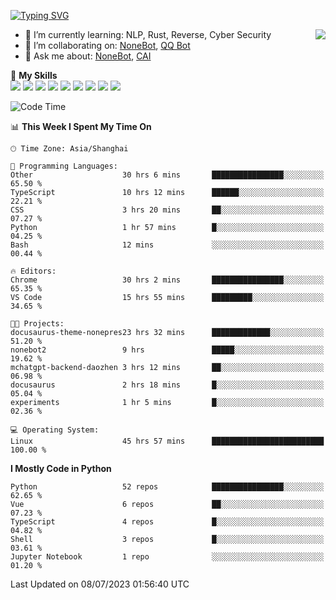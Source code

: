 [![Typing SVG](https://readme-typing-svg.herokuapp.com?size=25&duration=2500&color=8C43EA&vCenter=true&width=200&height=40&lines=Hi+there+%F0%9F%91%8B%F0%9F%8F%BB;I'm+yanyongyu)](https://git.io/typing-svg)

<a href="#">
  <img align="right" src="https://github-readme-stats.vercel.app/api?username=yanyongyu&count_private=true&show_icons=true&bg_color=15,f2f7fd,E0EAFC" />
</a>

- 🌱 I’m currently learning: NLP, Rust, Reverse, Cyber Security
- 👯 I’m collaborating on: [NoneBot](https://github.com/nonebot), [QQ Bot](https://github.com/Mrs4s/go-cqhttp)
- 💬 Ask me about: [NoneBot](https://github.com/nonebot), [CAI](https://github.com/cscs181/CAI)

🌟 **My Skills**  
![](https://img.shields.io/badge/-Python-3e74a2?style=flat-square&logo=Python&logoColor=fff)
![](https://img.shields.io/badge/-Node.js-339933?style=flat-square&logo=Node.js&logoColor=fff)
![](https://img.shields.io/badge/-Vue-4fc08d?style=flat-square&logo=Vue.js&logoColor=fff)
![](https://img.shields.io/badge/-React-2d98ce?style=flat-square&logo=React&logoColor=fff)
![](https://img.shields.io/badge/-Docker-2496ED?style=flat-square&logo=Docker&logoColor=fff)
![](https://img.shields.io/badge/-Linux-000000?style=flat-square&logo=Linux&logoColor=fff)
![](https://img.shields.io/badge/-MySQL-4479A1?style=flat-square&logo=MySQL&logoColor=fff)
![](https://img.shields.io/badge/-Redis-DC382D?style=flat-square&logo=Redis&logoColor=fff)
![](https://img.shields.io/badge/-MongoDB-47A248?style=flat-square&logo=MongoDB&logoColor=fff)

<!--START_SECTION:waka-->
![Code Time](http://img.shields.io/badge/Code%20Time-4%2C423%20hrs%2027%20mins-blue)

📊 **This Week I Spent My Time On** 

```text
🕑︎ Time Zone: Asia/Shanghai

💬 Programming Languages: 
Other                    30 hrs 6 mins       ████████████████░░░░░░░░░   65.50 % 
TypeScript               10 hrs 12 mins      ██████░░░░░░░░░░░░░░░░░░░   22.21 % 
CSS                      3 hrs 20 mins       ██░░░░░░░░░░░░░░░░░░░░░░░   07.27 % 
Python                   1 hr 57 mins        █░░░░░░░░░░░░░░░░░░░░░░░░   04.25 % 
Bash                     12 mins             ░░░░░░░░░░░░░░░░░░░░░░░░░   00.44 % 

🔥 Editors: 
Chrome                   30 hrs 2 mins       ████████████████░░░░░░░░░   65.35 % 
VS Code                  15 hrs 55 mins      █████████░░░░░░░░░░░░░░░░   34.65 % 

🐱‍💻 Projects: 
docusaurus-theme-nonepres23 hrs 32 mins      █████████████░░░░░░░░░░░░   51.20 % 
nonebot2                 9 hrs               █████░░░░░░░░░░░░░░░░░░░░   19.62 % 
mchatgpt-backend-daozhen 3 hrs 12 mins       ██░░░░░░░░░░░░░░░░░░░░░░░   06.98 % 
docusaurus               2 hrs 18 mins       █░░░░░░░░░░░░░░░░░░░░░░░░   05.04 % 
experiments              1 hr 5 mins         █░░░░░░░░░░░░░░░░░░░░░░░░   02.36 % 

💻 Operating System: 
Linux                    45 hrs 57 mins      █████████████████████████   100.00 % 
```

**I Mostly Code in Python** 

```text
Python                   52 repos            ████████████████░░░░░░░░░   62.65 % 
Vue                      6 repos             ██░░░░░░░░░░░░░░░░░░░░░░░   07.23 % 
TypeScript               4 repos             █░░░░░░░░░░░░░░░░░░░░░░░░   04.82 % 
Shell                    3 repos             █░░░░░░░░░░░░░░░░░░░░░░░░   03.61 % 
Jupyter Notebook         1 repo              ░░░░░░░░░░░░░░░░░░░░░░░░░   01.20 % 
```




 Last Updated on 08/07/2023 01:56:40 UTC
<!--END_SECTION:waka-->
